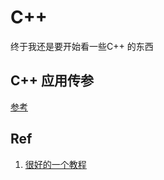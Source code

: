 # C++
终于我还是要开始看一些C++ 的东西

## C++ 应用传参
[参考](http://www.runoob.com/cplusplus/cpp-function-call-by-reference.html)

## Ref
1. [很好的一个教程](http://www.runoob.com/cplusplus/cpp-inheritance.html)